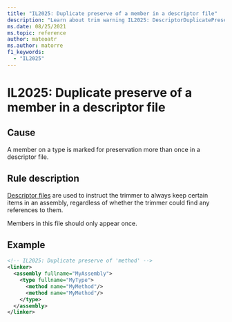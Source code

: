 ```yaml
---
title: "IL2025: Duplicate preserve of a member in a descriptor file"
description: "Learn about trim warning IL2025: DescriptorDuplicatePreserve"
ms.date: 08/25/2021
ms.topic: reference
author: mateoatr
ms.author: matorre
f1_keywords:
  - "IL2025"
---
```

# IL2025: Duplicate preserve of a member in a descriptor file

## Cause

A member on a type is marked for preservation more than once in a descriptor file.

## Rule description

[Descriptor files](https://github.com/mono/linker/blob/main/docs/data-formats.md) are
used to instruct the trimmer to always keep certain items in an assembly, regardless of
whether the trimmer could find any references to them.

Members in this file should only appear once.

## Example

```XML
<!-- IL2025: Duplicate preserve of 'method' -->
<linker>
  <assembly fullname="MyAssembly">
    <type fullname="MyType">
      <method name="MyMethod"/>
      <method name="MyMethod"/>
    </type>
  </assembly>
</linker>
```
